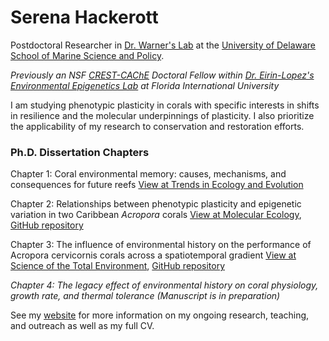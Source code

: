 # Serena Hackerott
Postdoctoral Researcher in [Dr. Warner's Lab](https://www.udel.edu/academics/colleges/ceoe/departments/smsp/faculty/mark-warner/) at the [University of Delaware School of Marine Science and Policy](https://www.udel.edu/academics/colleges/ceoe/departments/smsp/). 


_Previously an NSF [CREST-CAChE](https://crestcache.fiu.edu/) Doctoral Fellow within [Dr. Eirin-Lopez's Environmental Epigenetics Lab](https://environmentalepigenetics.com/) at Florida International University_

I am studying phenotypic plasticity in corals with specific interests in shifts in resilience and the molecular underpinnings of plasticity. I also prioritize the applicability of my research to conservation and restoration efforts. 

### Ph.D. Dissertation Chapters
Chapter 1: Coral environmental memory: causes, mechanisms, and consequences for future reefs [View at Trends in Ecology and Evolution](https://www.sciencedirect.com/science/article/pii/S0169534721001877) 

Chapter 2: Relationships between phenotypic plasticity and epigenetic variation in two Caribbean _Acropora_ corals [View at Molecular Ecology](https://onlinelibrary.wiley.com/doi/full/10.1111/mec.17072), [GitHub repository](https://github.com/eelabfiu/BonaireY1)

Chapter 3: The influence of environmental history on the performance of Acropora cervicornis corals across a spatiotemporal gradient [View at Science of the Total Environment](https://www.sciencedirect.com/science/article/abs/pii/S0048969725010228), [GitHub repository](https://github.com/eelabfiu/Bonaire_memory)

_Chapter 4: The legacy effect of environmental history on coral physiology, growth rate, and thermal tolerance (Manuscript is in preparation)_

See my [website](https://serenahackerott.com/) for more information on my ongoing research, teaching, and outreach as well as my full CV. 

